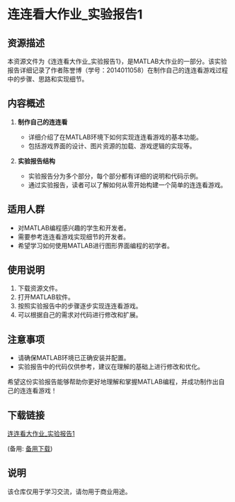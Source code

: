 # 连连看大作业_实验报告1

## 资源描述

本资源文件为《连连看大作业_实验报告1》，是MATLAB大作业的一部分。该实验报告详细记录了作者陈誉博（学号：2014011058）在制作自己的连连看游戏过程中的步骤、思路和实现细节。

## 内容概述

1. **制作自己的连连看**
   - 详细介绍了在MATLAB环境下如何实现连连看游戏的基本功能。
   - 包括游戏界面的设计、图片资源的加载、游戏逻辑的实现等。

2. **实验报告结构**
   - 实验报告分为多个部分，每个部分都有详细的说明和代码示例。
   - 通过实验报告，读者可以了解如何从零开始构建一个简单的连连看游戏。

## 适用人群

- 对MATLAB编程感兴趣的学生和开发者。
- 需要参考连连看游戏实现细节的开发者。
- 希望学习如何使用MATLAB进行图形界面编程的初学者。

## 使用说明

1. 下载资源文件。
2. 打开MATLAB软件。
3. 按照实验报告中的步骤逐步实现连连看游戏。
4. 可以根据自己的需求对代码进行修改和扩展。

## 注意事项

- 请确保MATLAB环境已正确安装并配置。
- 实验报告中的代码仅供参考，建议在理解的基础上进行修改和优化。

希望这份实验报告能够帮助你更好地理解和掌握MATLAB编程，并成功制作出自己的连连看游戏！

## 下载链接
[连连看大作业_实验报告1](https://pan.quark.cn/s/2ecace4f202c) 

(备用: [备用下载](https://pan.baidu.com/s/1bUDq5cdGOlQ0VC-GXPim2g?pwd=1234))

## 说明

该仓库仅用于学习交流，请勿用于商业用途。
